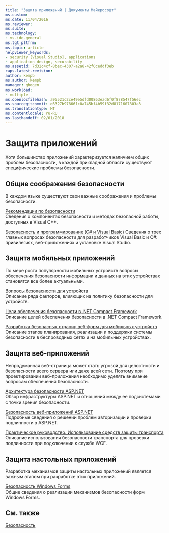 ```yaml
---
title: "Защита приложений | Документы Майкрософт"
ms.custom: 
ms.date: 11/04/2016
ms.reviewer: 
ms.suite: 
ms.technology:
- vs-ide-general
ms.tgt_pltfrm: 
ms.topic: article
helpviewer_keywords:
- security [Visual Studio], applications
- application design, securability
ms.assetid: 7d32c4cf-8bec-4307-a2a8-42f0ceddf3eb
caps.latest.revision: 
author: kempb
ms.author: kempb
manager: ghogen
ms.workload:
- multiple
ms.openlocfilehash: a95521c2ce49e5dfd00863ead6f0f878547f56ec
ms.sourcegitcommit: d6327b978661c0a745bf4b59f32d8171607803a3
ms.translationtype: HT
ms.contentlocale: ru-RU
ms.lasthandoff: 02/01/2018
---
```

# <a name="securing-applications"></a>Защита приложений
Хотя большинство приложений характеризуется наличием общих проблем безопасности, в каждой прикладной области существуют специфические проблемы безопасности.  
  
## <a name="general-security-considerations"></a>Общие соображения безопасности  
 В каждом языке существуют свои важные соображения и проблемы безопасности.  
  
 [Рекомендации по безопасности](/cpp/top/security-best-practices-for-cpp)  
 Сведения о компонентах безопасности и методах безопасной работы, доступных в Visual C++.  
  
 [Безопасность и программирование (C# и Visual Basic)](https://msdn.microsoft.com/library/ms233782(v=vs.100).aspx)  
 Сведения о трех главных вопросах безопасности для разработчиков Visual Basic и C#: привилегиях, веб-приложениях и установке Visual Studio.  
  
## <a name="securing-mobile-applications"></a>Защита мобильных приложений  
 По мере роста популярности мобильных устройств вопросы обеспечения безопасности информации и данных на этих устройствах становятся все более актуальными.  
  
 [Вопросы безопасности для устройств](http://msdn.microsoft.com/45fab484-8718-452e-8210-04fda3c6cb87)  
 Описание ряда факторов, влияющих на политику безопасности для устройств.  
  
 [Цели обеспечения безопасности в .NET Compact Framework](http://msdn.microsoft.com/64ac2770-e2bc-40a3-abbf-56c8a2c0e364)  
 Описание целей обеспечения безопасности в .NET Compact Framework.  
  
 [Разработка безопасных страниц веб-форм для мобильных устройств](http://msdn.microsoft.com/b69727c1-f81f-4221-a116-8f92f769365f)  
 Описание этапов планирования, реализации и поддержки системы безопасности в беспроводных сетях и на мобильных устройствах.  
  
## <a name="securing-web-applications"></a>Защита веб-приложений  
 Непродуманная веб-страница может стать угрозой для целостности и безопасности всего сервера или даже всей сети. Поэтому при проектировании веб-приложения необходимо уделять внимание вопросам обеспечения безопасности.  
  
 [Архитектура безопасности ASP.NET](http://msdn.microsoft.com/Library/c34d6f4f-f64d-4697-bd32-02dd2ddf726f)  
 Обзор инфраструктуры ASP.NET и отношений между ее подсистемами с точки зрения безопасности.  
  
 [Безопасность веб-приложений ASP.NET](http://msdn.microsoft.com/Library/658d0430-1644-4744-b52d-08b0d6fcacb8)  
 Подробные сведения о решении проблем авторизации и проверки подлинности в ASP.NET.  
  
 [Практическое руководство. Использование средств защиты транспорта](http://msdn.microsoft.com/16210e41-5492-4cc8-9002-7366b1fc7297)  
 Описание использования безопасности транспорта для проверки подлинности при подключении к службе WCF.  
  
## <a name="securing-desktop-applications"></a>Защита настольных приложений  
 Разработка механизмов защиты настольных приложений является важным этапом при разработке этих приложений.  
  
 [Безопасность Windows Forms](/dotnet/framework/winforms/windows-forms-security)  
 Общие сведения о реализации механизмов безопасности форм Windows Forms.  
  
## <a name="see-also"></a>См. также  
 [Безопасность](../ide/security-in-visual-studio.md)